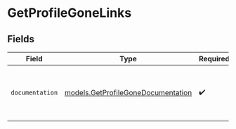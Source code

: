 # GetProfileGoneLinks


## Fields

| Field                                                                          | Type                                                                           | Required                                                                       | Description                                                                    |
| ------------------------------------------------------------------------------ | ------------------------------------------------------------------------------ | ------------------------------------------------------------------------------ | ------------------------------------------------------------------------------ |
| `documentation`                                                                | [models.GetProfileGoneDocumentation](../models/getprofilegonedocumentation.md) | :heavy_check_mark:                                                             | The URL to the generic Mollie API error handling guide.                        |